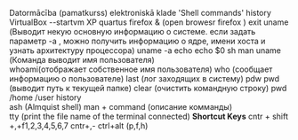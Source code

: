 Datormācība (pamatkurss) elektroniskā klade
'Shell commands'
history
VirtualBox --startvm XP
quartus
firefox & (open browesr firefox )
exit
uname (Выводит некую основную информацию о системе. если задать параметр -a , можно получить информацию о ядре, имени хоста и узнать архитектуру процессора)
uname -a
echo
echo $0
sh
man uname  (Команда выводит имя пользователя)  
whoami(отображает собственное имя пользователя)
who (сообщает информацию о пользователе)
last (лог заходящих в систему)
pdw
pwd (выводит путь к текущей папке)
clear (очистить командную строку) 
pwd
/home
/user
history   
ash  (Almquist shell)
man + command (описание комманды)   
tty  (print the file name of the terminal connected) 
**Shortcut Keys** 
cntr + shift +,+f1,2,3,4,5,6,7
cntr+,-
ctrl+alt (p,f,h)
